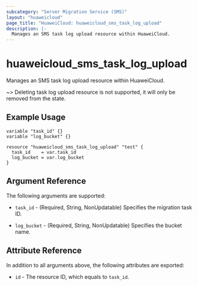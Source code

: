 ```yaml
---
subcategory: "Server Migration Service (SMS)"
layout: "huaweicloud"
page_title: "HuaweiCloud: huaweicloud_sms_task_log_upload"
description: |-
  Manages an SMS task log upload resource within HuaweiCloud.
---
```


# huaweicloud_sms_task_log_upload

Manages an SMS task log upload resource within HuaweiCloud.

~> Deleting task log upload resource is not supported, it will only be removed from the state.

## Example Usage

```hcl
variable "task_id" {}
variable "log_bucket" {}

resource "huaweicloud_sms_task_log_upload" "test" {
  task_id    = var.task_id
  log_bucket = var.log_bucket
}
```

## Argument Reference

The following arguments are supported:

* `task_id` - (Required, String, NonUpdatable) Specifies the migration task ID.

* `log_bucket` - (Required, String, NonUpdatable) Specifies the bucket name.

## Attribute Reference

In addition to all arguments above, the following attributes are exported:

* `id` - The resource ID, which equals to `task_id`.

